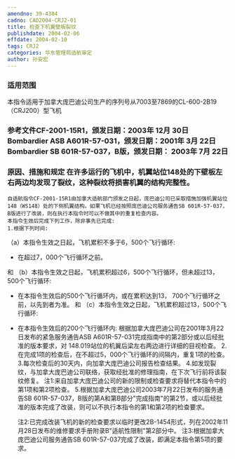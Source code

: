 ```yaml
---
amendno: 39-4304
cadno: CAD2004-CRJ2-01
title: 检查下机翼壁板裂纹
publishdate: 2004-02-06
effdate: 2004-02-10
tags: CRJ2
categories: 华东管理局适航审定
author: 孙安宏
---
```


### 适用范围 
本指令适用于加拿大庞巴迪公司生产的序列号从7003至7869的CL-600-2B19（CRJ200）型飞机

### 参考文件CF-2001-15R1，颁发日期：2003年 12月 30日    Bombardier ASB A601R-57-031，颁发日期：2001年 3月 22日    Bombardier SB 601R-57-037，B版，颁发日期： 2003年 7月 22日

### 原因、措施和规定     在许多运行的飞机中，机翼站位148处的下壁板左右两边均发现了裂纹，这种裂纹将损害机翼的结构完整性。 
    自适航指令CF-2001-15R1由加拿大适航部门颁发之日起，庞巴迪公司已采取措施加强机翼站位148（WS148）处的下侧机翼结构。如果飞机已经按照庞巴迪公司服务通告SB 601R-57-037，B版进行了改装，则在执行本指令时可以不做其中的重复检查内容。 
    本指令生效后完成下列工作，除非事先已完成: 
    1.根据下列时间: 
（a）本指令生效之日起，飞机累积不多于6，500个飞行循环: 
- 在超过7，000个飞行循环之前。 
  
和 
    （b）本指令生效之日起，飞机累积超过6，500个飞行循环，但未超过13，500个飞行循环: 
- 在本指令生效后的500个飞行循环内，或在累积达到13，
700个飞行循环之前，以先到者为准。 和 
（c）本指令生效之日起，飞机累积超过13，500个飞行循环: 
- 在本指令生效后的200个飞行循环内: 
    根据加拿大庞巴迪公司在2001年3月22日发布的紧急服务通告ASB A601R-57-031完成指南中的第2部分或以后经批准的版本要求，对
148.019站位的机翼后梁左右两边进行详细的目视检查。 
    2.在完成1项的检查后，在不超过5，000个飞行循环的间隔内，重复1项的检查。 
    3.每次检查后的30天内，向加拿大庞巴迪公司报告检查结果。 
    4.如发现裂纹，与加拿大庞巴迪公司联络，获取经批准的修理指南，在下次飞行前将该裂纹修复。 
    注1:来自加拿大庞巴迪公司的新的限制或检查要求将替代本指令中的第1项和第2项检查。 
    5.根据加拿大庞巴迪公司2003年7月22日发布的服务通告SB 601R-57-037，B版的第A和第B部分"完成指南"的第2节，或以后经批准的版本完成了改装，则可以不执行本指令的第1和第2项的检查要求。 

    注2:已完成改装飞机的新的检查要求以临时更改2B-1454形式，列在2002年11月28日发布的维修要求手册附录B"适航性限制"第2部分中。 
    注3:根据加拿大庞巴迪公司服务通告SB 601R-57-037完成了改装，即满足本指令第5项的要求。
